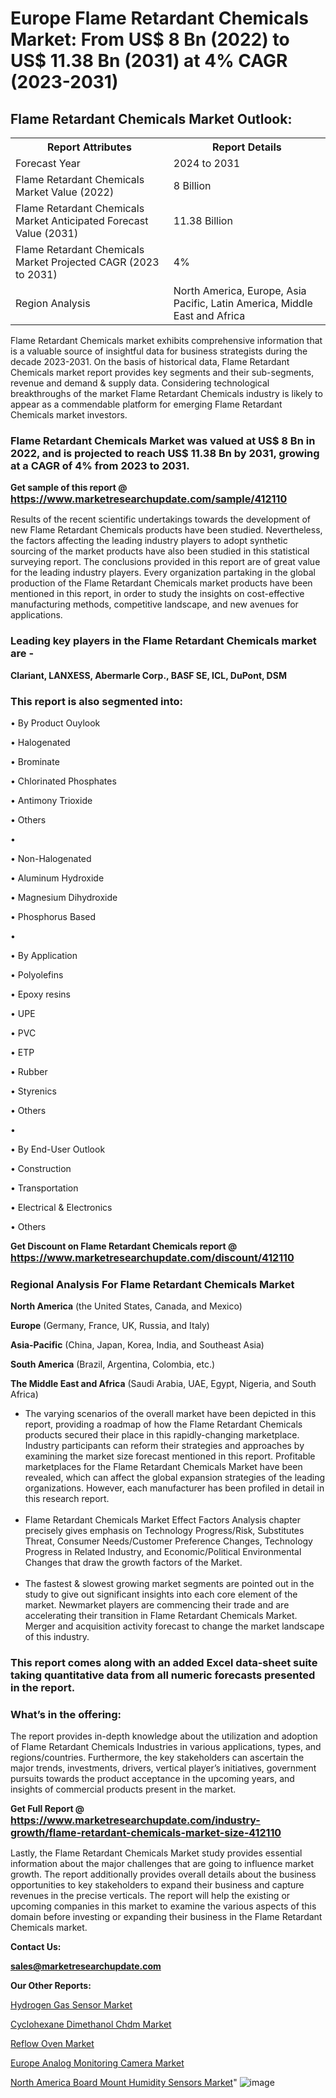 # Europe Flame Retardant Chemicals Market: From US$ 8 Bn (2022) to US$ 11.38 Bn (2031) at 4% CAGR (2023-2031)

<html>
<body>

<h2>Flame Retardant Chemicals Market Outlook:</h2>

<table>
  <tr>
    <th>Report Attributes</th>
    <th>Report Details</th>
  </tr>
  <tr>
    <td>Forecast Year</td>
    <td>2024 to 2031</td>
  </tr>
  <tr>
    <td>Flame Retardant Chemicals Market Value (2022)</td>
    <td>8 Billion</td>
  </tr>
  <tr>
    <td>Flame Retardant Chemicals Market Anticipated Forecast Value (2031)</td>
    <td>11.38 Billion</td>
  </tr>
  <tr>
    <td>Flame Retardant Chemicals Market Projected CAGR (2023 to 2031)</td>
    <td>4%</td>
  </tr>
  <tr>
    <td>Region Analysis</td>
    <td>North America, Europe, Asia Pacific, Latin America, Middle East and Africa</td>
  </tr>
</table>

</body>
</html>

Flame Retardant Chemicals market exhibits comprehensive information that is a valuable source of insightful data for business strategists during the decade 2023-2031. On the basis of historical data, Flame Retardant Chemicals market report provides key segments and their sub-segments, revenue and demand &amp; supply data. Considering technological breakthroughs of the market Flame Retardant Chemicals industry is likely to appear as a commendable platform for emerging Flame Retardant Chemicals market investors.

<strong><h3>Flame Retardant Chemicals Market was valued at US$ 8 Bn in 2022, and is projected to reach US$ 11.38 Bn by 2031, growing at a CAGR of 4% from 2023 to 2031.</h3></strong>

<strong>Get sample of this report @ <a href=https://www.marketresearchupdate.com/sample/412110><font size=3 color=#0000ff>https://www.marketresearchupdate.com/sample/412110</font></a></strong>

Results of the recent scientific undertakings towards the development of new Flame Retardant Chemicals products have been studied. Nevertheless, the factors affecting the leading industry players to adopt synthetic sourcing of the market products have also been studied in this statistical surveying report. The conclusions provided in this report are of great value for the leading industry players. Every organization partaking in the global production of the Flame Retardant Chemicals market products have been mentioned in this report, in order to study the insights on cost-effective manufacturing methods, competitive landscape, and new avenues for applications.

<strong><h3>Leading key players in the Flame Retardant Chemicals market are -</h3></strong>

<strong>Clariant, LANXESS, Abermarle Corp., BASF SE, ICL, DuPont, DSM</strong>

<strong><h3>This report is also segmented into:</h3></strong>

• By Product Ouylook 

• Halogenated

• Brominate

• Chlorinated Phosphates

• Antimony Trioxide

• Others

• 

• Non-Halogenated

• Aluminum Hydroxide

• Magnesium Dihydroxide

• Phosphorus Based

• 

• By Application

• Polyolefins

• Epoxy resins

• UPE

• PVC

• ETP

• Rubber

• Styrenics

• Others

• 

• By End-User Outlook

• Construction

• Transportation

• Electrical & Electronics

• Others

<strong>Get Discount on Flame Retardant Chemicals report @ <a href=https://www.marketresearchupdate.com/discount/412110><font size=3 color=#0000ff>https://www.marketresearchupdate.com/discount/412110</font></a></strong>

<strong><h3>Regional Analysis For Flame Retardant Chemicals Market</h3></strong>

<strong>North America</strong> (the United States, Canada, and Mexico)

<strong>Europe</strong> (Germany, France, UK, Russia, and Italy)

<strong>Asia-Pacific</strong> (China, Japan, Korea, India, and Southeast Asia)

<strong>South America</strong> (Brazil, Argentina, Colombia, etc.)

<strong>The Middle East and Africa</strong> (Saudi Arabia, UAE, Egypt, Nigeria, and South Africa)

<ul>
  <li>The varying scenarios of the overall market have been depicted in this report, providing a roadmap of how the Flame Retardant Chemicals products secured their place in this rapidly-changing marketplace. Industry participants can reform their strategies and approaches by examining the market size forecast mentioned in this report. Profitable marketplaces for the Flame Retardant Chemicals Market have been revealed, which can affect the global expansion strategies of the leading organizations. However, each manufacturer has been profiled in detail in this research report.</li><br>
  <li>Flame Retardant Chemicals Market Effect Factors Analysis chapter precisely gives emphasis on Technology Progress/Risk, Substitutes Threat, Consumer Needs/Customer Preference Changes, Technology Progress in Related Industry, and Economic/Political Environmental Changes that draw the growth factors of the Market.</li><br>
  <li>The fastest &amp; slowest growing market segments are pointed out in the study to give out significant insights into each core element of the market. Newmarket players are commencing their trade and are accelerating their transition in Flame Retardant Chemicals Market. Merger and acquisition activity forecast to change the market landscape of this industry.</li>
</ul>
<strong><h3>This report comes along with an added Excel data-sheet suite taking quantitative data from all numeric forecasts presented in the report.</h3></strong>

<strong><h3>What’s in the offering:</h3></strong> The report provides in-depth knowledge about the utilization and adoption of Flame Retardant Chemicals Industries in various applications, types, and regions/countries. Furthermore, the key stakeholders can ascertain the major trends, investments, drivers, vertical player’s initiatives, government pursuits towards the product acceptance in the upcoming years, and insights of commercial products present in the market.

<strong>Get Full Report @ <a href=https://www.marketresearchupdate.com/industry-growth/flame-retardant-chemicals-market-size-412110><font size=3 color=#0000ff>https://www.marketresearchupdate.com/industry-growth/flame-retardant-chemicals-market-size-412110</font></a></strong>

Lastly, the Flame Retardant Chemicals Market study provides essential information about the major challenges that are going to influence market growth. The report additionally provides overall details about the business opportunities to key stakeholders to expand their business and capture revenues in the precise verticals. The report will help the existing or upcoming companies in this market to examine the various aspects of this domain before investing or expanding their business in the Flame Retardant Chemicals market.

<strong>Contact Us:</strong>

<strong>sales@marketresearchupdate.com</strong>

<strong>Our Other Reports:</strong>

<a href=https://www.linkedin.com/pulse/hydrogen-gas-sensor-market-size-growth-set-surge>Hydrogen Gas Sensor Market</a>

<a href=https://www.linkedin.com/pulse/cyclohexane-dimethanol-chdm-market-size-historical-growth>Cyclohexane Dimethanol Chdm Market</a>

<a href=https://www.linkedin.com/pulse/reflow-oven-market-report-2023-top-company-trends-future>Reflow Oven Market</a>

<a href=https://www.linkedin.com/pulse/europe-analog-monitoring-camera-market-2023>Europe Analog Monitoring Camera Market</a>

<a href=https://www.linkedin.com/pulse/north-america-board-mount-humidity-sensors-market-2023>North America Board Mount Humidity Sensors Market</a>"
![image](https://github.com/rutujamande/Market-Report-Analysis/assets/158454097/c1503ecb-3bfb-4ccd-8f2d-304b0571ec22)
